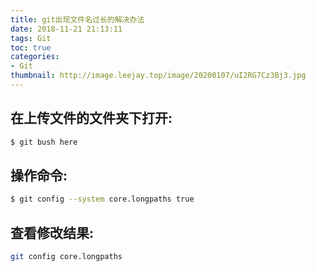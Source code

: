 ```yaml
---
title: git出现文件名过长的解决办法
date: 2018-11-21 21:13:11
tags: Git
toc: true
categories:
- Git
thumbnail: http://image.leejay.top/image/20200107/uI2RG7Cz3Bj3.jpg
---
```


## 在上传文件的文件夹下打开:
``` bash
$ git bush here
```

## 操作命令:
``` bash
$ git config --system core.longpaths true
```


## 查看修改结果: 
``` bash
git config core.longpaths
```